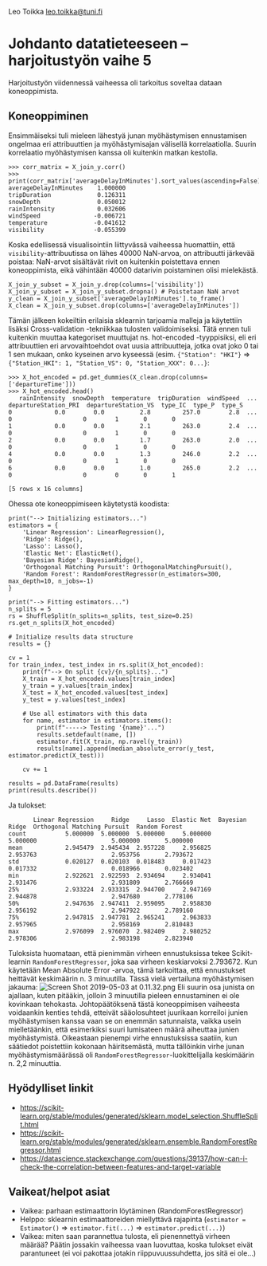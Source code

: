 Leo Toikka
leo.toikka@tuni.fi
# Johdanto datatieteeseen – harjoitustyön vaihe 5
Harjoitustyön viidennessä vaiheessa oli tarkoitus soveltaa dataan koneoppimista.

## Koneoppiminen
Ensimmäiseksi tuli mieleen lähestyä junan myöhästymisen ennustamisen ongelmaa eri attribuuttien ja myöhästymisajan välisellä korrelaatiolla. Suurin korrelaatio myöhästymisen kanssa oli kuitenkin matkan kestolla.
```
>>> corr_matrix = X_join_y.corr()
>>> print(corr_matrix['averageDelayInMinutes'].sort_values(ascending=False))
averageDelayInMinutes    1.000000
tripDuration             0.126311
snowDepth                0.050012
rainIntensity            0.032606
windSpeed               -0.006721
temperature             -0.041612
visibility              -0.055399
```
Koska edellisessä visualisointiin liittyvässä vaiheessa huomattiin, että `visibility`-attribuutissa on lähes 40000 NaN-arvoa, on attribuutti järkevää poistaa: NaN-arvot sisältävät rivit on kuitenkin poistettava ennen koneoppimista, eikä vähintään 40000 datarivin poistaminen olisi mielekästä.
```
X_join_y_subset = X_join_y.drop(columns=['visibility'])
X_join_y_subset = X_join_y_subset.dropna() # Poistetaan NaN arvot
y_clean = X_join_y_subset['averageDelayInMinutes'].to_frame()
X_clean = X_join_y_subset.drop(columns=['averageDelayInMinutes'])
```
Tämän jälkeen kokeiltiin erilaisia sklearnin tarjoamia malleja ja käytettiin lisäksi Cross-validation -tekniikkaa tulosten validoimiseksi. Tätä ennen tuli kuitenkin muuttaa kategoriset muuttujat ns. hot-encoded -tyyppisiksi, eli eri attribuuttien eri arvovaihtoehdot ovat uusia attribuutteja, jotka ovat joko 0 tai 1 sen mukaan, onko kyseinen arvo kyseessä (esim. `{"Station": "HKI"}` => `{"Station_HKI": 1, "Station_VS": 0, "Station_XXX": 0...}`:
```
>>> X_hot_encoded = pd.get_dummies(X_clean.drop(columns=['departureTime']))
>>> X_hot_encoded.head()
   rainIntensity  snowDepth  temperature  tripDuration  windSpeed  ...  departureStation_PRI  departureStation_VS  type_IC  type_P  type_S
0            0.0        0.0          2.8         257.0        2.8  ...                     0                    0        1       0       0
1            0.0        0.0          2.1         263.0        2.4  ...                     0                    0        1       0       0
2            0.0        0.0          1.7         263.0        2.0  ...                     0                    0        1       0       0
4            0.0        0.0          1.3         246.0        2.2  ...                     0                    0        1       0       0
6            0.0        0.0          1.0         265.0        2.2  ...                     0                    0        0       0       1

[5 rows x 16 columns]
```
Ohessa ote koneoppimiseen käytetystä koodista:
```
print("--> Initializing estimators...")
estimators = {
    'Linear Regression': LinearRegression(),
    'Ridge': Ridge(),
    'Lasso': Lasso(),
    'Elastic Net': ElasticNet(),
    'Bayesian Ridge': BayesianRidge(),
    'Orthogonal Matching Pursuit': OrthogonalMatchingPursuit(),
    'Random Forest': RandomForestRegressor(n_estimators=300, max_depth=10, n_jobs=-1)
}

print("--> Fitting estimators...")
n_splits = 5
rs = ShuffleSplit(n_splits=n_splits, test_size=0.25)
rs.get_n_splits(X_hot_encoded)

# Initialize results data structure
results = {}

cv = 1
for train_index, test_index in rs.split(X_hot_encoded):
    print(f"--> On split {cv}/{n_splits}...")
    X_train = X_hot_encoded.values[train_index]
    y_train = y.values[train_index]
    X_test = X_hot_encoded.values[test_index]
    y_test = y.values[test_index]

    # Use all estimators with this data
    for name, estimator in estimators.items():
        print(f"-----> Testing '{name}'...")
        results.setdefault(name, [])
        estimator.fit(X_train, np.ravel(y_train))
        results[name].append(median_absolute_error(y_test, estimator.predict(X_test)))

    cv += 1

results = pd.DataFrame(results)
print(results.describe())
```
Ja tulokset:
```
       Linear Regression     Ridge     Lasso  Elastic Net  Bayesian Ridge  Orthogonal Matching Pursuit  Random Forest
count           5.000000  5.000000  5.000000     5.000000        5.000000                     5.000000       5.000000
mean            2.945479  2.945434  2.957228     2.956825        2.953763                     2.953756       2.793672
std             0.020127  0.020103  0.018483     0.017423        0.017332                     0.018966       0.023402
min             2.922621  2.922593  2.934694     2.934041        2.931476                     2.931809       2.766669
25%             2.933224  2.933315  2.944700     2.947169        2.944878                     2.947680       2.778106
50%             2.947636  2.947411  2.959095     2.958830        2.956192                     2.947922       2.789160
75%             2.947815  2.947781  2.965241     2.963833        2.957965                     2.958169       2.810483
max             2.976099  2.976070  2.982409     2.980252        2.978306                     2.983198       2.823940
```
Tuloksista huomataan, että pienimmän virheen ennustuksissa tekee Scikit-learnin `RandomForestRegressor`, joka saa virheen keskiarvoksi 2.793672. Kun käytetään Mean Absolute Error -arvoa, tämä tarkoittaa, että ennustukset heittävät keskimäärin n. 3 minuutilla. Tässä vielä vertailuna myöhästymisen jakauma:
![Screen Shot 2019-05-03 at 0.11.32.png](https://www.dropbox.com/s/u3xea9vpvec6eea/Screen%20Shot%202019-05-03%20at%200.11.32.png?dl=0&raw=1)
Eli suurin osa junista on ajallaan, kuten pitääkin, jolloin 3 minuutilla pieleen ennustaminen ei ole kovinkaan tehokasta. Johtopäätöksenä tästä koneoppimisen vaiheesta voidaankin kenties tehdä, etteivät sääolosuhteet juurikaan korreiloi junien myöhästymisen kanssa vaan se on enemmän satunnaista, vaikka usein mielletäänkin, että esimerkiksi suuri lumisateen määrä aiheuttaa junien myöhästymistä. Oikeastaan pienempi virhe ennustuksissa saatiin, kun säätiedot poistettiin kokonaan häiritsemästä, mutta tällöinkin virhe junan myöhästymismäärässä oli `RandomForestRegressor`-luokittelijalla keskimäärin n. 2,2 minuuttia.

## Hyödylliset linkit
- https://scikit-learn.org/stable/modules/generated/sklearn.model_selection.ShuffleSplit.html
- https://scikit-learn.org/stable/modules/generated/sklearn.ensemble.RandomForestRegressor.html
- https://datascience.stackexchange.com/questions/39137/how-can-i-check-the-correlation-between-features-and-target-variable

## Vaikeat/helpot asiat
- Vaikea: parhaan estimaattorin löytäminen (RandomForestRegressor)
- Helppo: sklearnin estimaattoreiden miellyttävä rajapinta (`estimator = Estimator()` => `estimator.fit(...)` => `estimator.predict(...)`)
- Vaikea: miten saan parannettua tulosta, eli pienennettyä virheen määrää? Päätin jossakin vaiheessa vaan luovuttaa, koska tulokset eivät parantuneet (ei voi pakottaa jotakin riippuvuussuhdetta, jos sitä ei ole...)


